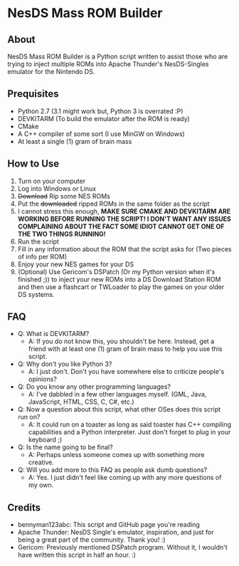 # NesDS Mass ROM Builder

## About
NesDS Mass ROM Builder is a Python script written
to assist those who are trying to inject multiple
ROMs into Apache Thunder's NesDS-Singles emulator
for the Nintendo DS.

## Prequisites
* Python 2.7 (3.1 might work but, Python 3 is overrated :P)
* DEVKITARM (To build the emulator after the ROM is ready)
* CMake
* A C++ compiler of some sort (I use MinGW on Windows)
* At least a single (1) gram of brain mass

## How to Use
1. Turn on your computer
2. Log into Windows or Linux
3. ~~Download~~ Rip some NES ROMs
4. Put the ~~downloaded~~ ripped ROMs in the same folder as the script
5. I cannot stress this enough, **MAKE SURE CMAKE AND DEVKITARM ARE WORKING BEFORE RUNNING THE SCRIPT! I DON'T WANT ANY ISSUES COMPLAINING ABOUT THE FACT SOME IDIOT CANNOT GET ONE OF THE TWO THINGS RUNNING!**
6. Run the script
7. Fill in any information about the ROM that the script asks for (Two pieces of info per ROM)
8. Enjoy your new NES games for your DS
9. (Optional) Use Gericom's DSPatch (Or my Python version when it's finished ;)) to inject your new ROMs into a DS Download Station ROM and then use a flashcart or TWLoader to play the games on your older DS systems.

## FAQ
* Q: What is DEVKITARM?
  * A: If you do not know this, you shouldn't be here. Instead, get a friend with at least one (1) gram of brain mass to help you use this script.
* Q: Why don't you like Python 3?
  * A: I just don't. Don't you have somewhere else to criticize people's opinions?
* Q: Do you know any other programming languages?
  * A: I've dabbled in a few other languages myself. (GML, Java, JavaScript, HTML, CSS, C, C#, etc.)
* Q: Now a question about this script, what other OSes does this script run on?
  * A: It could run on a toaster as long as said toaster has C++ compiling capabilities and a Python interpreter. Just don't forget to plug in your keyboard ;)
* Q: Is the name going to be final?
  * A: Perhaps unless someone comes up with something more creative.
* Q: Will you add more to this FAQ as people ask dumb questions?
  * A: Yes. I just didn't feel like coming up with any more questions of my own.
  
## Credits
* bennyman123abc: This script and GitHub page you're reading
* Apache Thunder: NesDS Single's emulator, inspiration, and just for being a great part of the community. Thank you! :)
* Gericom: Previously mentioned DSPatch program. Without it, I wouldn't have written this script in half an hour. :)

